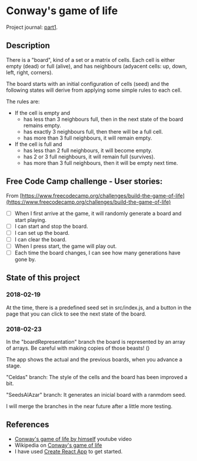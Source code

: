 # Conway's game of life

Project journal: [part1](https://zdflower.github.io/posts/2018/02/16/Game-of-life-Part-1.html).

## Description

There is a "board", kind of a set or a matrix of cells. Each cell is either empty (dead) or full (alive), and has neighbours (adyacent cells: up, down, left, right, corners).

The board starts with an initial configuration of cells (seed) and the following states will derive from applying some simple rules to each cell.

The rules are:

- If the cell is empty and
  - has less than 3 neighbours full, then in the next state of the board remains empty.
  - has exactly 3 neighbours full, then there will be a full cell.
  - has more than 3 full neighbours, it will remain empty.
- If the cell is full and
  - has less than 2 full neighbours, it will become empty.
  - has 2 or 3 full neighbours, it will remain full (survives).
  - has more than 3 full neighbours, then it will be empty next time.

## Free Code Camp challenge - User stories:

From [https://www.freecodecamp.org/challenges/build-the-game-of-life](https://www.freecodecamp.org/challenges/build-the-game-of-life)

* [ ] When I first arrive at the game, it will randomly generate a board and start playing.
* [ ] I can start and stop the board.
* [ ] I can set up the board.
* [ ] I can clear the board.
* [ ] When I press start, the game will play out.
* [ ] Each time the board changes, I can see how many generations have gone by.

## State of this project

### 2018-02-19

At the time, there is a predefined seed set in src/index.js, and a button in the page that you can click to see the next state of the board.

### 2018-02-23

In the "boardRepresentation" branch the board is represented by an array of arrays. Be careful with making copies of those beasts! ()

The app shows the actual and the previous boards, when you advance a stage.

"Celdas" branch: The style of the cells and the board has been improved a bit.

"SeedsAlAzar" branch: It generates an inicial board with a ranmdom seed.

I will merge the branches in the near future after a little more testing.

## References

* [Conway's game of life by himself](https://www.youtube.com/watch?v=E8kUJL04ELA) youtube video
* Wikipedia on [Conway's game of life](https://en.wikipedia.org/wiki/Conway%27s_Game_of_Life)
* I have used [Create React App](https://github.com/facebookincubator/create-react-app) to get started.